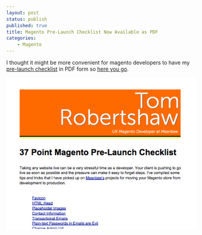 ```yaml
---
layout: post
status: publish
published: true
title: Magento Pre-Launch Checklist Now Available as PDF
categories:
    - Magento
---
```

I thought it might be more convenient for magento developers to have my <a href="37-point-magento-pre-launch-checklist">pre-launch checklist</a> in PDF form so <a href="/img/2010/11/Magento-Pre-Launch-Checklist.pdf">here you go</a>.

<a href="/img/2010/11/Magento-Pre-Launch-Checklist.pdf"><img src="/img/2010/11/Screen-shot-2010-11-02-at-21.42.22.png" alt="Magento Pre-Launch Checklist Download" title="Magento Pre-Launch Checklist Download" /></a>
